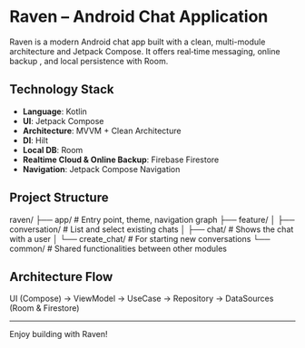# Raven – Android Chat Application

Raven is a modern Android chat app built with a clean, multi-module architecture and Jetpack Compose. It offers real‑time messaging, online backup , and local persistence with Room.

## Technology Stack
- **Language**: Kotlin
- **UI**: Jetpack Compose
- **Architecture**: MVVM + Clean Architecture
- **DI**: Hilt
- **Local DB**: Room
- **Realtime Cloud & Online Backup**: Firebase Firestore
- **Navigation**: Jetpack Compose Navigation

## Project Structure

raven/
├── app/                 # Entry point, theme, navigation graph
├── feature/
│   ├── conversation/    # List and select existing chats
│   ├── chat/            # Shows the chat with a user
│   └── create_chat/     # For starting new conversations
└── common/              # Shared functionalities between other modules



## Architecture Flow

UI (Compose) → ViewModel → UseCase → Repository → DataSources (Room & Firestore)

---

Enjoy building with Raven!
